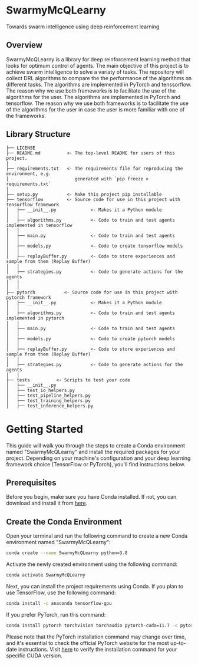 ﻿# SwarmyMcQLearny
Towards swarm intelligence using deep reinforcement learning

## Overview
SwarmyMcQLearny is a library for deep reinforcement learning method that looks for optimum control of agents. The main objective of this project is to achieve swarm intelligence to solve
a variaty of tasks. The repository will collect DRL algorithms to compare the the performance of the algorithms on different tasks. The algorithms are implemented in PyTorch and tenssorflow.
The reason why we use both frameworks is to facilitate the use of the algorithms for the user. The algorithms are implemented in PyTorch and tensorflow. The reason why we use both frameworks is to facilitate the use of the algorithms for the user in case
the user is more familiar with one of the frameworks.

## Library Structure

```
├── LICENSE
├── README.md          <- The top-level README for users of this project.
│
├── requirements.txt   <- The requirements file for reproducing the environment, e.g.
│                         generated with `pip freeze > requirements.txt`
│
├── setup.py           <- Make this project pip installable
├── tensorflow         <- Source code for use in this project with tensorflow framework
│   ├── __init__.py				<- Makes it a Python module
│   │
│   ├── algorithms.py           <- Code to train and test agents implemented in tensorflow
│   │
│   ├── main.py                 <- Code to train and test agents
│   │
│   ├── models.py     	        <- Code to create tensorflow models
│   │
│   ├── replayBuffer.py         <- Code to store experiences and sample from them (Replay Buffer)
│   │
│   ├── strategies.py           <- Code to generate actions for the agents
│   │
│   │
├── pytorch           <- Source code for use in this project with pytorch framework
│   ├── __init__.py				<- Makes it a Python module
│   │
│   ├── algorithms.py           <- Code to train and test agents implemented in pytorch
│   │
│   ├── main.py                 <- Code to train and test agents
│   │
│   ├── models.py     	        <- Code to create pytorch models
│   │
│   ├── replayBuffer.py         <- Code to store experiences and sample from them (Replay Buffer)
│   │
│   ├── strategies.py           <- Code to generate actions for the agents
│   │
├── tests          <- Scripts to test your code
│   ├── __init__.py   
│   ├── test_io_helpers.py   
│   ├── test_pipeline_helpers.py
│   ├── test_training_helpers.py             
│   ├── test_inference_helpers.py             
```

# Getting Started

This guide will walk you through the steps to create a Conda environment named "SwarmyMcQLearny" and install the required packages for your project. Depending on your machine's configuration and your deep learning framework choice (TensorFlow or PyTorch), you'll find instructions below.

## Prerequisites

Before you begin, make sure you have Conda installed. If not, you can download and install it from [here](https://conda.io/projects/conda/en/latest/user-guide/install/index.html).

## Create the Conda Environment

Open your terminal and run the following command to create a new Conda environment named "SwarmyMcQLearny":

```bash
conda create --name SwarmyMcQLearny python=3.8
```
Activate the newly created environment using the following command:

```bash
conda activate SwarmyMcQLearny
```
Next, you can install the project requirements using Conda. If you plan to use TensorFlow, use the following command:

```bash
conda install -c anaconda tensorflow-gpu
```

If you prefer PyTorch, run this command:

```bash
conda install pytorch torchvision torchaudio pytorch-cuda=11.7 -c pytorch -c nvidia
```
Please note that the PyTorch installation command may change over time, and it's essential to check the official PyTorch website for the most up-to-date instructions. Visit [here](https://pytorch.org/get-started/locally/) to verify the installation command for your specific CUDA version.


